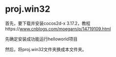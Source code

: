 # proj.win32

首先，要下载并安装cocos2d-x 3.17.2，教程https://www.cnblogs.com/moegarn/p/14719109.html

先确定安装成功能运行helloworld项目

然后，将proj.win32文件夹换成本文件夹。
